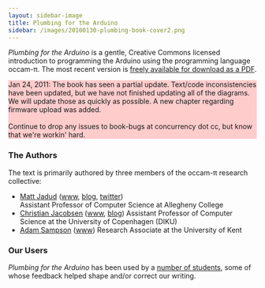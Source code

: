 ```yaml
---
layout: sidebar-image
title: Plumbing for the Arduino
sidebar: /images/20100130-plumbing-book-cover2.png
---
```


*Plumbing for the Arduino* is a gentle, Creative Commons licensed introduction to programming the Arduino using the programming language occam-&pi;. The most recent version is [freely available for download as a PDF](/pdf/plumbing-for-the-arduino.pdf).

<p style="background-color: #ffcccc;">
	Jan 24, 2011: The book has seen a partial update. Text/code inconsistencies have been updated, but we have not finished updating all of the diagrams. We will update those as quickly as possible. A new chapter regarding firmware upload was added.
	<br/>&nbsp;<br/>
 Continue to drop any issues to book-bugs at concurrency dot cc, but know that we're workin' hard.
</p>

### The Authors
The text is primarily authored by three members of the occam-&pi; research collective:

* [Matt Jadud][mcj] ([www][mcj-www], [blog][mcj-blog], [twitter][mcj-twitter])  
  Assistant Professor of Computer Science at Allegheny College
* [Christian Jacobsen][clj] ([www][clj-www], [blog][clj-blog])
  Assistant Professor of Computer Science at the University of Copenhagen (DIKU)
* [Adam Sampson][ats] ([www][ats-www])
  Research Associate at the University of Kent

[mcj]: http://www.allegheny.edu/academics/faculty_details.php?id=590&department=Computer%20Science
[mcj-www]: http://www.jadud.com/
[mcj-blog]: http://www.sububi.org/
[mcj-twitter]: http://www.twitter.com/jadudm

[clj]: http://www.diku.dk/english/staff/beskrivelse/?id=378894
[clj-www]: http://christian.lyderjacobsen.org/
[clj-blog]: http://www.transterpreter.org/blog/

[ats]: http://www.cs.kent.ac.uk/people/staff/ats/
[ats-www]: http://offog.org/


### Our Users

*Plumbing for the Arduino* has been used by a [number of students](students), some of whose feedback helped shape and/or correct our writing. 
